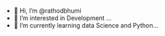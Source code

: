 - 👋 Hi, I’m @rathodbhumi
- 👀 I’m interested in Development ...
- 🌱 I’m currently learning data Science and Python...



<!---
rathodbhumi/rathodbhumi is a ✨ special ✨ repository because its `README.md` (this file) appears on your GitHub profile.
You can click the Preview link to take a look at your changes.
--->
